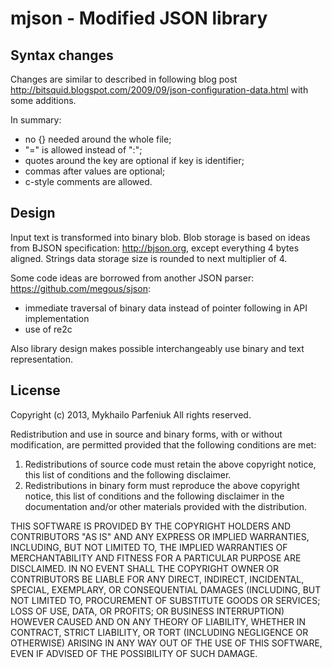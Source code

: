 
mjson - Modified JSON library
====

Syntax changes
----

Changes are similar to described in following blog post  http://bitsquid.blogspot.com/2009/09/json-configuration-data.html with some additions.

In summary:

 - no {} needed around the whole file;
 - "=" is allowed instead of ":";
 - quotes around the key are optional if key is identifier;
 - commas after values are optional;
 - c-style comments are allowed.

Design
----

Input text is transformed into binary blob. Blob storage is based on ideas from BJSON specification: http://bjson.org, except everything 4 bytes aligned. Strings data storage size is rounded to next multiplier of 4.

Some code ideas are borrowed from another JSON parser: https://github.com/megous/sjson:

 - immediate traversal of binary data instead of pointer following in API implementation
 - use of re2c

Also library design makes possible interchangeably use binary and text representation.
 
License
----

Copyright (c) 2013, Mykhailo Parfeniuk
All rights reserved.

Redistribution and use in source and binary forms, with or without
modification, are permitted provided that the following conditions are met: 

1. Redistributions of source code must retain the above copyright notice, this
   list of conditions and the following disclaimer. 
2. Redistributions in binary form must reproduce the above copyright notice,
   this list of conditions and the following disclaimer in the documentation
   and/or other materials provided with the distribution. 

THIS SOFTWARE IS PROVIDED BY THE COPYRIGHT HOLDERS AND CONTRIBUTORS "AS IS" AND
ANY EXPRESS OR IMPLIED WARRANTIES, INCLUDING, BUT NOT LIMITED TO, THE IMPLIED
WARRANTIES OF MERCHANTABILITY AND FITNESS FOR A PARTICULAR PURPOSE ARE
DISCLAIMED. IN NO EVENT SHALL THE COPYRIGHT OWNER OR CONTRIBUTORS BE LIABLE FOR
ANY DIRECT, INDIRECT, INCIDENTAL, SPECIAL, EXEMPLARY, OR CONSEQUENTIAL DAMAGES
(INCLUDING, BUT NOT LIMITED TO, PROCUREMENT OF SUBSTITUTE GOODS OR SERVICES;
LOSS OF USE, DATA, OR PROFITS; OR BUSINESS INTERRUPTION) HOWEVER CAUSED AND
ON ANY THEORY OF LIABILITY, WHETHER IN CONTRACT, STRICT LIABILITY, OR TORT
(INCLUDING NEGLIGENCE OR OTHERWISE) ARISING IN ANY WAY OUT OF THE USE OF THIS
SOFTWARE, EVEN IF ADVISED OF THE POSSIBILITY OF SUCH DAMAGE.
